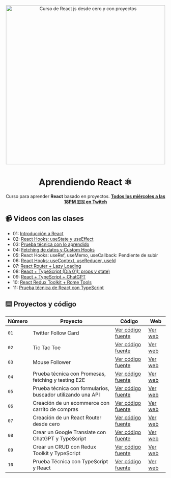 <div align="center">

<img alt="Curso de React js desde cero y con proyectos" src="https://user-images.githubusercontent.com/1561955/212888793-fd719e58-b0c2-4d03-9c55-38e3e79ebc17.png" width="500" />

# Aprendiendo React ⚛️

Curso para aprender **React** basado en proyectos.
**[Todos los miércoles a las 18PM 🇪🇸 en Twitch](https://twitch.tv/midudev)**
</div>

## 📹 Videos con las clases

- 01: [Introducción a React](https://www.youtube.com/watch?v=7iobxzd_2wY)
- 02: [React Hooks: useState y useEffect](https://www.youtube.com/watch?v=qkzcjwnueLA&feature=youtu.be)
- 03: [Prueba técnica con lo aprendido](https://www.youtube.com/watch?v=XYpadB4VadY&feature=youtu.be)
- 04: [Fetching de datos y Custom Hooks](https://youtu.be/x-LcbVw99o8)
- 05: React Hooks: useRef, useMemo, useCallback: Pendiente de subir
- 06: [React Hooks: useContext, useReducer, useId](https://www.twitch.tv/videos/1738955695)
- 07: [React Router + Lazy Loading](https://www.twitch.tv/videos/1745844783?filter=archives&sort=time)
- 08: [React + TypeScript (Día 01): props y state)](https://www.twitch.tv/videos/1752654224?filter=archives&sort=time)
- 09: [React + TypeScript + ChatGPT](https://www.twitch.tv/videos/1779023294)
- 10: [React Redux Toolkit + Rome Tools](https://www.twitch.tv/videos/1785418662)
- 11: [Prueba técnica de React con TypeScript](https://www.twitch.tv/videos/1792623213)

## ⌨️ Proyectos y código

| Número | Proyecto | Código | Web |
| --- | --- | --- | --- |
| `01` | Twitter Follow Card | [Ver código fuente](projects/01-twitter-follow-card/) | [Ver web](#) |
| `02` | Tic Tac Toe | [Ver código fuente](projects/02-tic-tac-toe/) | [Ver web](#) |
| `03` | Mouse Follower | [Ver código fuente](projects/03-mouse-follower) | [Ver web](#) |
| `04` | Prueba técnica con Promesas, fetching y testing E2E | [Ver código fuente](projects/04-react-prueba-tecnica) | [Ver web](#) |
| `05` | Prueba técnica con formularios, buscador utilizando una API | [Ver código fuente](projects/05-react-buscador-peliculas) | [Ver web](#) |
| `06` | Creación de un ecommerce con carrito de compras | [Ver código fuente](projects/06-shopping-cart) | [Ver web](#) |
| `07` | Creación de un React Router desde cero | [Ver código fuente](projects/07-midu-router) | [Ver web](#) |
| `08` | Crear un Google Translate con ChatGPT y TypeScript | [Ver código fuente](projects/08-google-translate-clone/) | [Ver web](#) |
| `09` | Crear un CRUD con Redux Toolkit y TypeScript | [Ver código fuente](projects/09-crud-redux/) | [Ver web](#) |
| `10` | Prueba Técnica con TypeScript y React | [Ver código fuente](projects/10-typescript-prueba-tecnica/) | [Ver web](#) |
